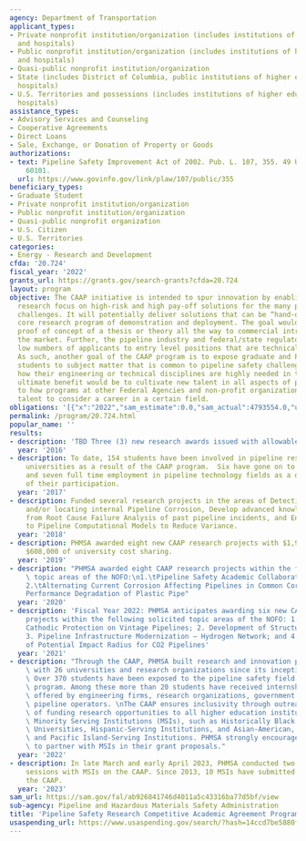 ```yaml
---
agency: Department of Transportation
applicant_types:
- Private nonprofit institution/organization (includes institutions of higher education
  and hospitals)
- Public nonprofit institution/organization (includes institutions of higher education
  and hospitals)
- Quasi-public nonprofit institution/organization
- State (includes District of Columbia, public institutions of higher education and
  hospitals)
- U.S. Territories and possessions (includes institutions of higher education and
  hospitals)
assistance_types:
- Advisory Services and Counseling
- Cooperative Agreements
- Direct Loans
- Sale, Exchange, or Donation of Property or Goods
authorizations:
- text: Pipeline Safety Improvement Act of 2002. Pub. L. 107, 355. 49 U.S.C. &sect;
    60101.
  url: https://www.govinfo.gov/link/plaw/107/public/355
beneficiary_types:
- Graduate Student
- Private nonprofit institution/organization
- Public nonprofit institution/organization
- Quasi-public nonprofit organization
- U.S. Citizen
- U.S. Territories
categories:
- Energy - Research and Development
cfda: '20.724'
fiscal_year: '2022'
grants_url: https://grants.gov/search-grants?cfda=20.724
layout: program
objective: The CAAP initiative is intended to spur innovation by enabling an academic
  research focus on high-risk and high pay-off solutions for the many pipeline safety
  challenges. It will potentially deliver solutions that can be “hand-offs” to PHMSA’s
  core research program of demonstration and deployment. The goal would be to validate
  proof of concept of a thesis or theory all the way to commercial introduction into
  the market. Further, the pipeline industry and federal/state regulators are experiencing
  low numbers of applicants to entry level positions that are technically focused.
  As such, another goal of the CAAP program is to expose graduate and PhD research
  students to subject matter that is common to pipeline safety challenges and to illustrate
  how their engineering or technical disciplines are highly needed in the field. The
  ultimate benefit would be to cultivate new talent in all aspects of pipelines, similar
  to how programs at other Federal Agencies and non-profit organizations have encouraged
  talent to consider a career in a certain field.
obligations: '[{"x":"2022","sam_estimate":0.0,"sam_actual":4793554.0,"usa_spending_actual":4279754.0},{"x":"2023","sam_estimate":4000000.0,"sam_actual":0.0,"usa_spending_actual":4266349.56},{"x":"2024","sam_estimate":4000000.0,"sam_actual":0.0,"usa_spending_actual":2126041.28}]'
permalink: /program/20.724.html
popular_name: ''
results:
- description: 'TBD Three (3) new research awards issued with allowable funds. '
  year: '2016'
- description: To date, 154 students have been involved in pipeline research at US
    universities as a result of the CAAP program.  Six have gone on to internships,
    and seven full time employment in pipeline technology fields as a direct result
    of their participation.
  year: '2017'
- description: Funded several research projects in the areas of Detecting, Mitigating
    and/or locating internal Pipeline Corrosion, Develop advanced knowledge base models
    from Root Cause Failure Analysis of past pipeline incidents, and Engineering improvements
    to Pipeline Computational Models to Reduce Variance.
  year: '2018'
- description: PHMSA awarded eight new CAAP research projects with $1,956,810 and
    $608,000 of university cost sharing.
  year: '2019'
- description: "PHMSA awarded eight CAAP research projects within the following solicited\
    \ topic areas of the NOFO:\n1.\tPipeline Safety Academic Collaboration with Industry\n\
    2.\tAlternating Current Corrosion Affecting Pipelines in Common Corridors \n3.\t\
    Performance Degradation of Plastic Pipe"
  year: '2020'
- description: 'Fiscal Year 2022: PHMSA anticipates awarding six new CAAP research
    projects within the following solicited topic areas of the NOFO: 1. Excessive
    Cathodic Protection on Vintage Pipelines; 2. Development of Structural Liner Material;
    3. Pipeline Infrastructure Modernization – Hydrogen Network; and 4. Determination
    of Potential Impact Radius for CO2 Pipelines'
  year: '2021'
- description: "Through the CAAP, PHMSA built research and innovation partnerships\
    \ with 26 universities and research organizations since its inception in 2013.\
    \ Over 370 students have been exposed to the pipeline safety field through the\
    \ program. Among these more than 20 students have received internship or employment\
    \ offered by engineering firms, research organizations, government agencies or\
    \ pipeline operators. \nThe CAAP ensures inclusivity through outreach communication\
    \ of funding research opportunities to all higher education institutions, including\
    \ Minority Serving Institutions (MSIs), such as Historically Black Colleges and\
    \ Universities, Hispanic-Serving Institutions, and Asian-American, Native American,\
    \ and Pacific Island-Serving Institutions. PHMSA strongly encourages universities\
    \ to partner with MSIs in their grant proposals."
  year: '2022'
- description: In late March and early April 2023, PHMSA conducted two informational
    sessions with MSIs on the CAAP. Since 2013, 10 MSIs have submitted proposals in
    the CAAP.
  year: '2023'
sam_url: https://sam.gov/fal/ab926841746d4011a5c43316ba77d5bf/view
sub-agency: Pipeline and Hazardous Materials Safety Administration
title: 'Pipeline Safety Research Competitive Academic Agreement Program (CAAP) '
usaspending_url: https://www.usaspending.gov/search/?hash=14ccd7be5880f504b27c95d1cd789aa9
---
```

